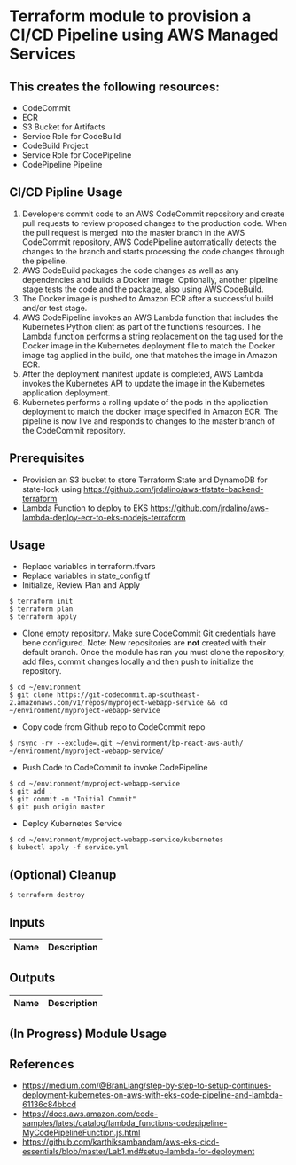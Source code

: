 # Terraform module to provision a CI/CD Pipeline using AWS Managed Services

## This creates the following resources:
- CodeCommit
- ECR
- S3 Bucket for Artifacts
- Service Role for CodeBuild
- CodeBuild Project
- Service Role for CodePipeline
- CodePipeline Pipeline

## CI/CD Pipline Usage
1. Developers commit code to an AWS CodeCommit repository and create pull requests to review proposed changes to the production code. When the pull request is merged into the master branch in the AWS CodeCommit repository, AWS CodePipeline automatically detects the changes to the branch and starts processing the code changes through the pipeline.
2. AWS CodeBuild packages the code changes as well as any dependencies and builds a Docker image. Optionally, another pipeline stage tests the code and the package, also using AWS CodeBuild.
3. The Docker image is pushed to Amazon ECR after a successful build and/or test stage.
4. AWS CodePipeline invokes an AWS Lambda function that includes the Kubernetes Python client as part of the function’s resources. The Lambda function performs a string replacement on the tag used for the Docker image in the Kubernetes deployment file to match the Docker image tag applied in the build, one that matches the image in Amazon ECR.
5. After the deployment manifest update is completed, AWS Lambda invokes the Kubernetes API to update the image in the Kubernetes application deployment.
6. Kubernetes performs a rolling update of the pods in the application deployment to match the docker image specified in Amazon ECR. The pipeline is now live and responds to changes to the master branch of the CodeCommit repository.

## Prerequisites
- Provision an S3 bucket to store Terraform State and DynamoDB for state-lock
using https://github.com/jrdalino/aws-tfstate-backend-terraform
- Lambda Function to deploy to EKS https://github.com/jrdalino/aws-lambda-deploy-ecr-to-eks-nodejs-terraform

## Usage
- Replace variables in terraform.tfvars
- Replace variables in state_config.tf
- Initialize, Review Plan and Apply
```
$ terraform init
$ terraform plan
$ terraform apply
```
- Clone empty repository. Make sure CodeCommit Git credentials have bene configured. Note: New repositories are **not** created with their default branch. Once the module has ran you must clone the repository, add files, commit changes locally and then push to initialize the repository.
```
$ cd ~/environment
$ git clone https://git-codecommit.ap-southeast-2.amazonaws.com/v1/repos/myproject-webapp-service && cd ~/environment/myproject-webapp-service
```

- Copy code from Github repo to CodeCommit repo
```
$ rsync -rv --exclude=.git ~/environment/bp-react-aws-auth/ ~/environment/myproject-webapp-service/
```
- Push Code to CodeCommit to invoke CodePipeline
```
$ cd ~/environment/myproject-webapp-service
$ git add .
$ git commit -m "Initial Commit"
$ git push origin master
```
- Deploy Kubernetes Service
```
$ cd ~/environment/myproject-webapp-service/kubernetes
$ kubectl apply -f service.yml
```

## (Optional) Cleanup
```
$ terraform destroy
```

## Inputs
| Name | Description |
|------|-------------|

## Outputs
| Name | Description |
|------|-------------|

## (In Progress) Module Usage

## References
- https://medium.com/@BranLiang/step-by-step-to-setup-continues-deployment-kubernetes-on-aws-with-eks-code-pipeline-and-lambda-61136c84bbcd
- https://docs.aws.amazon.com/code-samples/latest/catalog/lambda_functions-codepipeline-MyCodePipelineFunction.js.html
- https://github.com/karthiksambandam/aws-eks-cicd-essentials/blob/master/Lab1.md#setup-lambda-for-deployment